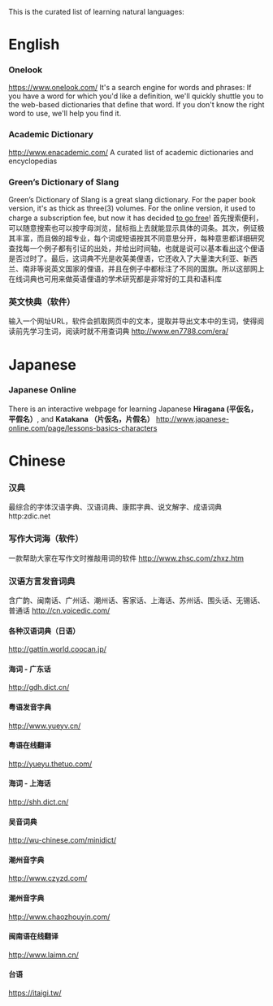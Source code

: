 This is the curated list of learning natural languages:

# English

### Onelook
https://www.onelook.com/
It's a search engine for words and phrases: If you have a word for which you'd like a definition, we'll quickly shuttle you to the web-based dictionaries that define that word. If you don't know the right word to use, we'll help you find it. 

### Academic Dictionary
http://www.enacademic.com/
A curated list of academic dictionaries and encyclopedias

### Green’s Dictionary of Slang
Green’s Dictionary of Slang is a great slang dictionary. For the paper book version, it's as thick as three(3) volumes. For the online version, it used to charge a subscription fee, but now it has decided [to go free](https://blog.greensdictofslang.com/news/2018/greens-dictionary-of-slang-to-go-free)! 
首先搜索便利，可以随意搜索也可以按字母浏览，鼠标指上去就能显示具体的词条。其次，例证极其丰富，而且做的超专业，每个词或短语按其不同意思分开，每种意思都详细研究查找每一个例子都有引证的出处，并给出时间轴，也就是说可以基本看出这个俚语是否过时了。最后，这词典不光是收英美俚语，它还收入了大量澳大利亚、新西兰、南非等说英文国家的俚语，并且在例子中都标注了不同的国旗。所以这部网上在线词典也可用来做英语俚语的学术研究都是非常好的工具和语料库

### 英文快典（软件）
输入一个网址URL，软件会抓取网页中的文本，提取并导出文本中的生词，使得阅读前先学习生词，阅读时就不用查词典
http://www.en7788.com/era/

# Japanese

### Japanese Online
There is an interactive webpage for learning Japanese **Hiragana (平仮名，平假名）**, and **Katakana （片仮名，片假名）** 
http://www.japanese-online.com/page/lessons-basics-characters


# Chinese

### 汉典
最综合的字体汉语字典、汉语词典、康熙字典、说文解字、成语词典
http:zdic.net

### 写作大词海（软件）
一款帮助大家在写作文时推敲用词的软件
http://www.zhsc.com/zhxz.htm

### 汉语方言发音词典
含广韵、闽南话、广州话、潮州话、客家话、上海话、苏州话、围头话、无锡话、普通话
http://cn.voicedic.com/

#### 各种汉语词典（日语）
http://gattin.world.coocan.jp/

#### 海词 - 广东话
http://gdh.dict.cn/

#### 粤语发音字典
http://www.yueyv.cn/

#### 粤语在线翻译
http://yueyu.thetuo.com/

#### 海词 - 上海话
http://shh.dict.cn/

#### 吴音词典
http://wu-chinese.com/minidict/

#### 潮州音字典
http://www.czyzd.com/

#### 潮州音字典
http://www.chaozhouyin.com/

#### 闽南语在线翻译
http://www.laimn.cn/

#### 台语
https://itaigi.tw/

